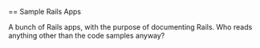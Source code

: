 == Sample Rails Apps

A bunch of Rails apps, with the purpose of documenting Rails. Who reads anything other than the code samples anyway?